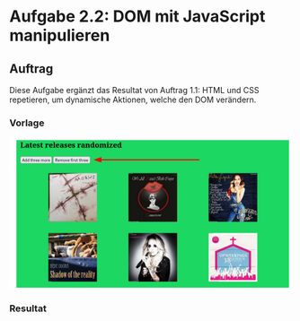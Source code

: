 # Aufgabe 2.2: DOM mit JavaScript manipulieren

## Auftrag
Diese Aufgabe ergänzt das Resultat von Auftrag 1.1: HTML und CSS repetieren, um dynamische Aktionen, welche
den DOM verändern.


### Vorlage
![Vorlage Beispiel](/Modul%20Tag%201/Block_02/Auftrag%202.2/Content/Vorlage.png)

### Resultat
